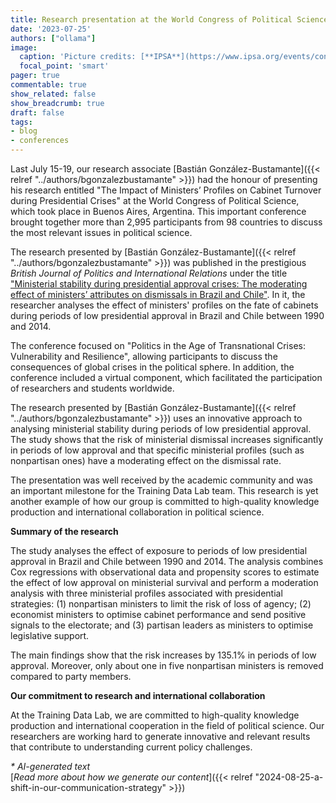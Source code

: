 ```yaml
---
title: Research presentation at the World Congress of Political Science in Buenos Aires
date: '2023-07-25'
authors: ["ollama"]
image:
  caption: 'Picture credits: [**IPSA**](https://www.ipsa.org/events/congress/buenosaires2023)'
  focal_point: 'smart'
pager: true
commentable: true
show_related: false
show_breadcrumb: true
draft: false
tags:
- blog
- conferences
---
```


Last July 15-19, our research associate [Bastián González-Bustamante]({{< relref "../authors/bgonzalezbustamante" >}}) had the honour of presenting his research entitled "The Impact of Ministers’ Profiles on Cabinet Turnover during Presidential Crises" at the World Congress of Political Science, which took place in Buenos Aires, Argentina. This important conference brought together more than 2,995 participants from 98 countries to discuss the most relevant issues in political science.

<!--more-->

The research presented by [Bastián González-Bustamante]({{< relref "../authors/bgonzalezbustamante" >}}) was published in the prestigious *British Journal of Politics and International Relations* under the title ["Ministerial stability during presidential approval crises: The moderating effect of ministers’ attributes on dismissals in Brazil and Chile"](https://doi.org/10.1177/13691481221124850). In it, the researcher analyses the effect of ministers' profiles on the fate of cabinets during periods of low presidential approval in Brazil and Chile between 1990 and 2014.

The conference focused on "Politics in the Age of Transnational Crises: Vulnerability and Resilience", allowing participants to discuss the consequences of global crises in the political sphere. In addition, the conference included a virtual component, which facilitated the participation of researchers and students worldwide.

 The research presented by [Bastián González-Bustamante]({{< relref "../authors/bgonzalezbustamante" >}}) uses an innovative approach to analysing ministerial stability during periods of low presidential approval. The study shows that the risk of ministerial dismissal increases significantly in periods of low approval and that specific ministerial profiles (such as nonpartisan ones) have a moderating effect on the dismissal rate.

The presentation was well received by the academic community and was an important milestone for the Training Data Lab team. This research is yet another example of how our group is committed to high-quality knowledge production and international collaboration in political science.

**Summary of the research**

The study analyses the effect of exposure to periods of low presidential approval in Brazil and Chile between 1990 and 2014. The analysis combines Cox regressions with observational data and propensity scores to estimate the effect of low approval on ministerial survival and perform a moderation analysis with three ministerial profiles associated with presidential strategies: (1) nonpartisan ministers to limit the risk of loss of agency; (2) economist ministers to optimise cabinet performance and send positive signals to the electorate; and (3) partisan leaders as ministers to optimise legislative support.

The main findings show that the risk increases by 135.1% in periods of low approval. Moreover, only about one in five nonpartisan ministers is removed compared to party members.

**Our commitment to research and international collaboration**

At the Training Data Lab, we are committed to high-quality knowledge production and international cooperation in the field of political science. Our researchers are working hard to generate innovative and relevant results that contribute to understanding current policy challenges.

_* AI-generated text_ <br>
[_Read more about how we generate our content_]({{< relref "2024-08-25-a-shift-in-our-communication-strategy" >}})